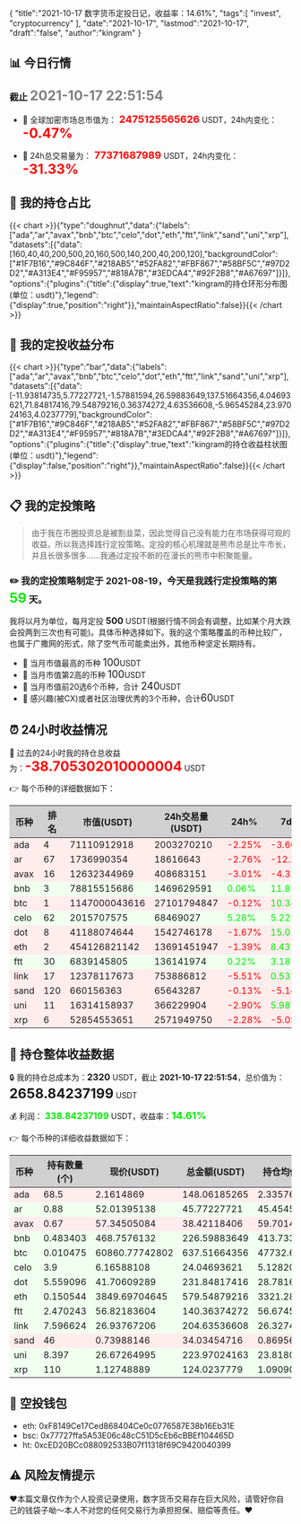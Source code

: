 {
"title":"2021-10-17 数字货币定投日记，收益率：14.61%",
"tags":[
"invest",
"cryptocurrency"
],
"date":"2021-10-17",
"lastmod":"2021-10-17",
"draft":"false",
"author":"kingram"
}

##  📊 今日行情
### 截止 <font color=grey size=5 >**2021-10-17 22:51:54**</font>
- 🍖 全球加密市场总市值为：<font color=#FF0000 size=4 > **2475125565626**</font> USDT，24h内变化：<font color=#FF0000 size=5 > **-0.47%**</font>

- 🍤 24h总交易量为：<font color=#FF0000 size=4 > **77371687989**</font> USDT，24h内变化：<font color=#FF0000 size=5 > **-31.33%**</font>

## 🎨 我的持仓占比
{{< chart >}}{"type":"doughnut","data":{"labels":["ada","ar","avax","bnb","btc","celo","dot","eth","ftt","link","sand","uni","xrp"],"datasets":[{"data":[160,40,40,200,500,20,160,500,140,200,40,200,120],"backgroundColor":["#1F7B16","#9C846F","#218AB5","#52FA82","#FBF867","#58BF5C","#97D2D2","#A313E4","#F95957","#818A7B","#3EDCA4","#92F2B8","#A67697"]}]},"options":{"plugins":{"title":{"display":true,"text":"kingram的持仓环形分布图(单位：usdt)"},"legend":{"display":true,"position":"right"}},"maintainAspectRatio":false}}{{< /chart >}}

## 🍺 我的定投收益分布
{{< chart >}}{"type":"bar","data":{"labels":["ada","ar","avax","bnb","btc","celo","dot","eth","ftt","link","sand","uni","xrp"],"datasets":[{"data":[-11.93814735,5.77227721,-1.57881594,26.59883649,137.51664356,4.04693621,71.84817416,79.54879216,0.36374272,4.63536608,-5.96545284,23.97024163,4.0237779],"backgroundColor":["#1F7B16","#9C846F","#218AB5","#52FA82","#FBF867","#58BF5C","#97D2D2","#A313E4","#F95957","#818A7B","#3EDCA4","#92F2B8","#A67697"]}]},"options":{"plugins":{"title":{"display":true,"text":"kingram的持仓收益柱状图(单位：usdt)"},"legend":{"display":false,"position":"right"}},"maintainAspectRatio":false}}{{< /chart >}}

## 📋 我的定投策略

> 由于我在币圈投资总是被割韭菜，因此觉得自己没有能力在市场获得可观的收益，所以我选择践行定投策略。定投的核心机理就是熊市总是比牛市长，并且长很多很多……我通过定投不断的在漫长的熊市中积聚能量。

### ✏️ 我的定投策略制定于 **2021-08-19**，今天是我践行定投策略的第<font color=#00EC00 size=5 > **59**</font> 天。
我将以月为单位，每月定投 <font size=3 ><strong> 500 </strong></font> USDT(根据行情不同会有调整，比如某个月大跌会投两到三次也有可能)。具体币种选择如下。我的这个策略覆盖的币种比较广，也属于广撒网的形式，除了空气币可能卖出外，其他币种坚定长期持有。

- 🥇 当月市值最高的币种 <font size=4 >100</font>USDT
- 🥈 当月市值第2高的币种 <font size=4 >100</font>USDT
- 🥉 当月市值前20选6个币种，合计 <font size=4 >240</font>USDT
- 🏅 感兴趣(被CX)或者社区治理优秀的3个币种，合计<font size=4 >60</font>USDT

## ⏰ 24小时收益情况
📌 过去的24小时我的持仓总收益为：<font color=#FF0000 size=5 >**-38.705302010000004**</font> USDT

👉 每个币种的详细数据如下：
<table>
    <thead><tr bgcolor="#d0d0d0" ><th>币种</th><th>排名</th><th>市值(USDT)</th><th>24h交易量(USDT)</th><th>24h%</th><th>7d%</th><th>24h收益</th></tr></thead>
    <tbody>
    <tr>
        <td bgcolor=#FFECEC>ada</td>
        <td bgcolor=#FFECEC>4</td>
        <td bgcolor=#FFECEC>71110912918</td>
        <td bgcolor=#FFECEC>2003270210</td>
        <td bgcolor=#FFECEC><font color=#FF0000>-2.25%</font></td>
        <td bgcolor=#FFECEC><font color=#FF0000>-3.60%</font></td>
        <td bgcolor=#FFECEC><font color=#FF0000 size=3 ><strong>-3.41037267</strong></font></td>
    </tr>
    <tr>
        <td bgcolor=#FFECEC>ar</td>
        <td bgcolor=#FFECEC>67</td>
        <td bgcolor=#FFECEC>1736990354</td>
        <td bgcolor=#FFECEC>18616643</td>
        <td bgcolor=#FFECEC><font color=#FF0000>-2.76%</font></td>
        <td bgcolor=#FFECEC><font color=#FF0000>-12.23%</font></td>
        <td bgcolor=#FFECEC><font color=#FF0000 size=3 ><strong>-1.29803171</strong></font></td>
    </tr>
    <tr>
        <td bgcolor=#FFECEC>avax</td>
        <td bgcolor=#FFECEC>16</td>
        <td bgcolor=#FFECEC>12632344969</td>
        <td bgcolor=#FFECEC>408683151</td>
        <td bgcolor=#FFECEC><font color=#FF0000>-3.01%</font></td>
        <td bgcolor=#FFECEC><font color=#FF0000>-4.31%</font></td>
        <td bgcolor=#FFECEC><font color=#FF0000 size=3 ><strong>-1.19215885</strong></font></td>
    </tr>
    <tr>
        <td bgcolor=#F0FFF0>bnb</td>
        <td bgcolor=#F0FFF0>3</td>
        <td bgcolor=#F0FFF0>78815515686</td>
        <td bgcolor=#F0FFF0>1469629591</td>
        <td bgcolor=#F0FFF0><font color=#00EC00>0.06%</font></td>
        <td bgcolor=#F0FFF0><font color=#00EC00>11.85%</font></td>
        <td bgcolor=#F0FFF0><font color=#00EC00 size=3 ><strong>0.13657774</strong></font></td>
    </tr>
    <tr>
        <td bgcolor=#FFECEC>btc</td>
        <td bgcolor=#FFECEC>1</td>
        <td bgcolor=#FFECEC>1147000043616</td>
        <td bgcolor=#FFECEC>27101794847</td>
        <td bgcolor=#FFECEC><font color=#FF0000>-0.12%</font></td>
        <td bgcolor=#FFECEC><font color=#00EC00>10.34%</font></td>
        <td bgcolor=#FFECEC><font color=#FF0000 size=3 ><strong>-0.77941055</strong></font></td>
    </tr>
    <tr>
        <td bgcolor=#F0FFF0>celo</td>
        <td bgcolor=#F0FFF0>62</td>
        <td bgcolor=#F0FFF0>2015707575</td>
        <td bgcolor=#F0FFF0>68469027</td>
        <td bgcolor=#F0FFF0><font color=#00EC00>5.28%</font></td>
        <td bgcolor=#F0FFF0><font color=#00EC00>5.22%</font></td>
        <td bgcolor=#F0FFF0><font color=#00EC00 size=3 ><strong>1.2050413</strong></font></td>
    </tr>
    <tr>
        <td bgcolor=#FFECEC>dot</td>
        <td bgcolor=#FFECEC>8</td>
        <td bgcolor=#FFECEC>41188074644</td>
        <td bgcolor=#FFECEC>1542746178</td>
        <td bgcolor=#FFECEC><font color=#FF0000>-1.67%</font></td>
        <td bgcolor=#FFECEC><font color=#00EC00>15.01%</font></td>
        <td bgcolor=#FFECEC><font color=#FF0000 size=3 ><strong>-3.93100481</strong></font></td>
    </tr>
    <tr>
        <td bgcolor=#FFECEC>eth</td>
        <td bgcolor=#FFECEC>2</td>
        <td bgcolor=#FFECEC>454126821142</td>
        <td bgcolor=#FFECEC>13691451947</td>
        <td bgcolor=#FFECEC><font color=#FF0000>-1.39%</font></td>
        <td bgcolor=#FFECEC><font color=#00EC00>8.43%</font></td>
        <td bgcolor=#FFECEC><font color=#FF0000 size=3 ><strong>-8.18756524</strong></font></td>
    </tr>
    <tr>
        <td bgcolor=#F0FFF0>ftt</td>
        <td bgcolor=#F0FFF0>30</td>
        <td bgcolor=#F0FFF0>6839145805</td>
        <td bgcolor=#F0FFF0>136141974</td>
        <td bgcolor=#F0FFF0><font color=#00EC00>0.22%</font></td>
        <td bgcolor=#F0FFF0><font color=#00EC00>3.18%</font></td>
        <td bgcolor=#F0FFF0><font color=#00EC00 size=3 ><strong>0.30409528</strong></font></td>
    </tr>
    <tr>
        <td bgcolor=#FFECEC>link</td>
        <td bgcolor=#FFECEC>17</td>
        <td bgcolor=#FFECEC>12378117673</td>
        <td bgcolor=#FFECEC>753886812</td>
        <td bgcolor=#FFECEC><font color=#FF0000>-5.51%</font></td>
        <td bgcolor=#FFECEC><font color=#00EC00>0.53%</font></td>
        <td bgcolor=#FFECEC><font color=#FF0000 size=3 ><strong>-11.92802661</strong></font></td>
    </tr>
    <tr>
        <td bgcolor=#FFECEC>sand</td>
        <td bgcolor=#FFECEC>120</td>
        <td bgcolor=#FFECEC>660156363</td>
        <td bgcolor=#FFECEC>65643287</td>
        <td bgcolor=#FFECEC><font color=#FF0000>-0.13%</font></td>
        <td bgcolor=#FFECEC><font color=#FF0000>-5.14%</font></td>
        <td bgcolor=#FFECEC><font color=#FF0000 size=3 ><strong>-0.04532063</strong></font></td>
    </tr>
    <tr>
        <td bgcolor=#FFECEC>uni</td>
        <td bgcolor=#FFECEC>11</td>
        <td bgcolor=#FFECEC>16314158937</td>
        <td bgcolor=#FFECEC>366229904</td>
        <td bgcolor=#FFECEC><font color=#FF0000>-2.90%</font></td>
        <td bgcolor=#FFECEC><font color=#00EC00>5.98%</font></td>
        <td bgcolor=#FFECEC><font color=#FF0000 size=3 ><strong>-6.68246579</strong></font></td>
    </tr>
    <tr>
        <td bgcolor=#FFECEC>xrp</td>
        <td bgcolor=#FFECEC>6</td>
        <td bgcolor=#FFECEC>52854553651</td>
        <td bgcolor=#FFECEC>2571949750</td>
        <td bgcolor=#FFECEC><font color=#FF0000>-2.28%</font></td>
        <td bgcolor=#FFECEC><font color=#FF0000>-5.05%</font></td>
        <td bgcolor=#FFECEC><font color=#FF0000 size=3 ><strong>-2.89665947</strong></font></td>
    </tr>
    </tbody>
</table>

## 🎯 持仓整体收益数据

🔒 我的持仓总成本为：<font size=3 >**2320**</font> USDT，截止 **2021-10-17 22:51:54**，总价值为：<font  size=5 >**2658.84237199**</font> USDT

💰 利润： <font color=#00EC00 size=3 >**338.84237199**</font> USDT，收益率：<font color=#00EC00 size=4 >**14.61%**</font>

👉 每个币种的详细收益数据如下：

<table>
    <thead><tr bgcolor="#d0d0d0" ><th>币种</th><th>持有数量(个)</th><th>现价(USDT)</th><th>总金额(USDT)</th><th>持仓均价(USDT)</th><th>成本(USDT)</th><th>利润(USDT)</th><th>收益率</th></tr></thead>
    <tbody>
    <tr>
        <td bgcolor=#FFECEC>ada</td>
        <td bgcolor=#FFECEC>68.5</td>
        <td bgcolor=#FFECEC>2.1614869</td>
        <td bgcolor=#FFECEC>148.06185265</td>
        <td bgcolor=#FFECEC>2.33576642</td>
        <td bgcolor=#FFECEC>160</td>
        <td bgcolor=#FFECEC>-11.93814735</td>
        <td bgcolor=#FFECEC><font color=#FF0000 size=3 ><strong>-7.46%</strong></font></td>
    </tr>
    <tr>
        <td bgcolor=#F0FFF0>ar</td>
        <td bgcolor=#F0FFF0>0.88</td>
        <td bgcolor=#F0FFF0>52.01395138</td>
        <td bgcolor=#F0FFF0>45.77227721</td>
        <td bgcolor=#F0FFF0>45.45454545</td>
        <td bgcolor=#F0FFF0>40</td>
        <td bgcolor=#F0FFF0>5.77227721</td>
        <td bgcolor=#F0FFF0><font color=#00EC00 size=3 ><strong>14.43%</strong></font></td>
    </tr>
    <tr>
        <td bgcolor=#FFECEC>avax</td>
        <td bgcolor=#FFECEC>0.67</td>
        <td bgcolor=#FFECEC>57.34505084</td>
        <td bgcolor=#FFECEC>38.42118406</td>
        <td bgcolor=#FFECEC>59.70149254</td>
        <td bgcolor=#FFECEC>40</td>
        <td bgcolor=#FFECEC>-1.57881594</td>
        <td bgcolor=#FFECEC><font color=#FF0000 size=3 ><strong>-3.95%</strong></font></td>
    </tr>
    <tr>
        <td bgcolor=#F0FFF0>bnb</td>
        <td bgcolor=#F0FFF0>0.483403</td>
        <td bgcolor=#F0FFF0>468.7576132</td>
        <td bgcolor=#F0FFF0>226.59883649</td>
        <td bgcolor=#F0FFF0>413.73346876</td>
        <td bgcolor=#F0FFF0>200</td>
        <td bgcolor=#F0FFF0>26.59883649</td>
        <td bgcolor=#F0FFF0><font color=#00EC00 size=3 ><strong>13.30%</strong></font></td>
    </tr>
    <tr>
        <td bgcolor=#F0FFF0>btc</td>
        <td bgcolor=#F0FFF0>0.010475</td>
        <td bgcolor=#F0FFF0>60860.77742802</td>
        <td bgcolor=#F0FFF0>637.51664356</td>
        <td bgcolor=#F0FFF0>47732.69689737</td>
        <td bgcolor=#F0FFF0>500</td>
        <td bgcolor=#F0FFF0>137.51664356</td>
        <td bgcolor=#F0FFF0><font color=#00EC00 size=3 ><strong>27.50%</strong></font></td>
    </tr>
    <tr>
        <td bgcolor=#F0FFF0>celo</td>
        <td bgcolor=#F0FFF0>3.9</td>
        <td bgcolor=#F0FFF0>6.16588108</td>
        <td bgcolor=#F0FFF0>24.04693621</td>
        <td bgcolor=#F0FFF0>5.12820513</td>
        <td bgcolor=#F0FFF0>20</td>
        <td bgcolor=#F0FFF0>4.04693621</td>
        <td bgcolor=#F0FFF0><font color=#00EC00 size=3 ><strong>20.23%</strong></font></td>
    </tr>
    <tr>
        <td bgcolor=#F0FFF0>dot</td>
        <td bgcolor=#F0FFF0>5.559096</td>
        <td bgcolor=#F0FFF0>41.70609289</td>
        <td bgcolor=#F0FFF0>231.84817416</td>
        <td bgcolor=#F0FFF0>28.78165802</td>
        <td bgcolor=#F0FFF0>160</td>
        <td bgcolor=#F0FFF0>71.84817416</td>
        <td bgcolor=#F0FFF0><font color=#00EC00 size=3 ><strong>44.91%</strong></font></td>
    </tr>
    <tr>
        <td bgcolor=#F0FFF0>eth</td>
        <td bgcolor=#F0FFF0>0.150544</td>
        <td bgcolor=#F0FFF0>3849.69704645</td>
        <td bgcolor=#F0FFF0>579.54879216</td>
        <td bgcolor=#F0FFF0>3321.28812839</td>
        <td bgcolor=#F0FFF0>500</td>
        <td bgcolor=#F0FFF0>79.54879216</td>
        <td bgcolor=#F0FFF0><font color=#00EC00 size=3 ><strong>15.91%</strong></font></td>
    </tr>
    <tr>
        <td bgcolor=#F0FFF0>ftt</td>
        <td bgcolor=#F0FFF0>2.470243</td>
        <td bgcolor=#F0FFF0>56.82183604</td>
        <td bgcolor=#F0FFF0>140.36374272</td>
        <td bgcolor=#F0FFF0>56.67458627</td>
        <td bgcolor=#F0FFF0>140</td>
        <td bgcolor=#F0FFF0>0.36374272</td>
        <td bgcolor=#F0FFF0><font color=#00EC00 size=3 ><strong>0.26%</strong></font></td>
    </tr>
    <tr>
        <td bgcolor=#F0FFF0>link</td>
        <td bgcolor=#F0FFF0>7.596624</td>
        <td bgcolor=#F0FFF0>26.93767206</td>
        <td bgcolor=#F0FFF0>204.63536608</td>
        <td bgcolor=#F0FFF0>26.32748442</td>
        <td bgcolor=#F0FFF0>200</td>
        <td bgcolor=#F0FFF0>4.63536608</td>
        <td bgcolor=#F0FFF0><font color=#00EC00 size=3 ><strong>2.32%</strong></font></td>
    </tr>
    <tr>
        <td bgcolor=#FFECEC>sand</td>
        <td bgcolor=#FFECEC>46</td>
        <td bgcolor=#FFECEC>0.73988146</td>
        <td bgcolor=#FFECEC>34.03454716</td>
        <td bgcolor=#FFECEC>0.86956522</td>
        <td bgcolor=#FFECEC>40</td>
        <td bgcolor=#FFECEC>-5.96545284</td>
        <td bgcolor=#FFECEC><font color=#FF0000 size=3 ><strong>-14.91%</strong></font></td>
    </tr>
    <tr>
        <td bgcolor=#F0FFF0>uni</td>
        <td bgcolor=#F0FFF0>8.397</td>
        <td bgcolor=#F0FFF0>26.67264995</td>
        <td bgcolor=#F0FFF0>223.97024163</td>
        <td bgcolor=#F0FFF0>23.81803025</td>
        <td bgcolor=#F0FFF0>200</td>
        <td bgcolor=#F0FFF0>23.97024163</td>
        <td bgcolor=#F0FFF0><font color=#00EC00 size=3 ><strong>11.99%</strong></font></td>
    </tr>
    <tr>
        <td bgcolor=#F0FFF0>xrp</td>
        <td bgcolor=#F0FFF0>110</td>
        <td bgcolor=#F0FFF0>1.12748889</td>
        <td bgcolor=#F0FFF0>124.0237779</td>
        <td bgcolor=#F0FFF0>1.09090909</td>
        <td bgcolor=#F0FFF0>120</td>
        <td bgcolor=#F0FFF0>4.0237779</td>
        <td bgcolor=#F0FFF0><font color=#00EC00 size=3 ><strong>3.35%</strong></font></td>
    </tr>
    </tbody>
</table>

## 🤞 空投钱包
- eth: 0xF8149Ce17Ced868404Ce0c0776587E38b16Eb31E
- bsc: 0x77727ffa5A53E06c48cC51D5cEb6cBBEf104465D
- ht: 0xcED20BCc088092533B07f11318f69C9420040399

## ⚠️ 风险友情提示
❤️本篇文章仅作为个人投资记录使用，数字货币交易存在巨大风险，请管好你自己的钱袋子呦～本人不对您的任何交易行为承担担保、赔偿等责任。❤️